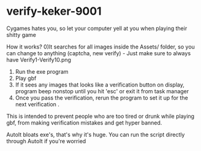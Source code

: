 # verify-keker-9001
Cygames hates you, so let your computer yell at you when playing their shitty game

How it works? 
0)It searches for all images inside the Assets/ folder, so you can change to anything (captcha, new verify) - Just make sure to always have Verify1-Verify10.png
1) Run the exe program 
2) Play gbf
3) If it sees any images that looks like a verification button on display, program beep nonstop until you hit 'esc' or exit it from task manager
4) Once you pass the verification, rerun the program to set it up for the next verification .

This is intended to prevent people who are too tired or drunk while playing gbf, from making verification mistakes and get hyper banned.


AutoIt bloats exe's, that's why it's huge. You can run the script directly through AutoIt if you're worried
